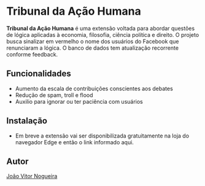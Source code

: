 # Tribunal da Ação Humana

**Tribunal da Ação Humana** é uma extensão voltada para abordar questões de lógica aplicadas à economia, filosofia, ciência política e direito. O projeto busca sinalizar em vermelho o nome dos usuários do Facebook que renunciaram a lógica. O banco de dados tem atualização recorrente conforme feedback.

## Funcionalidades

- Aumento da escala de contribuições conscientes aos debates
- Redução de spam, troll e flood
- Auxilio para ignorar ou ter paciência com usuários

## Instalação

- Em breve a extensão vai ser disponibilizada gratuitamente na loja do navegador Edge e então o link informado aqui.

## Autor

[João Vitor Nogueira](https://www.linkedin.com/in/nogueira-jv/)

